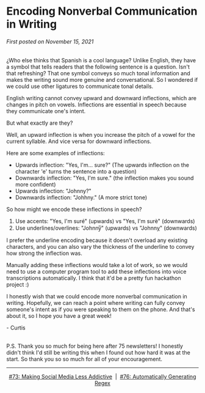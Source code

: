 # Encoding Nonverbal Communication in Writing

###### First posted on November 15, 2021

¿Who else thinks that Spanish is a cool language? Unlike English, they have a symbol that tells readers that the following sentence is a question. Isn't that refreshing? That one symbol conveys so much tonal information and makes the writing sound more genuine and conversational. So I wondered if we could use other ligatures to communicate tonal details.

English writing cannot convey upward and downward inflections, which are changes in pitch on vowels. Inflections are essential in speech because they communicate one's intent.

But what exactly are they?

Well, an upward inflection is when you increase the pitch of a vowel for the current syllable. And vice versa for downward inflections.

Here are some examples of inflections:

- Upwards inflection: "Yes, I'm... sure?" (The upwards inflection on the character 'e' turns the sentence into a question)
- Downwards inflection: "Yes, I'm sure." (the inflection makes you sound more confident)
- Upwards inflection: "Johnny?"
- Downwards inflection: "Johhny." (A more strict tone)

So how might we encode these inflections in speech?

1) Use accents: "Yes, I'm suré" (upwards) vs "Yes, I'm surè" (downwards)
2) Use underlines/overlines: "Johnny̅" (upwards) vs "Johnn<u>y</u>" (downwards)

I prefer the underline encoding because it doesn't overload any existing characters, and you can also vary the thickness of the underline to convey how strong the inflection was.

Manually adding these inflections would take a lot of work, so we would need to use a computer program tool to add these inflections into voice transcriptions automatically. I think that it'd be a pretty fun hackathon project :)

I honestly wish that we could encode more nonverbal communication in writing. Hopefully, we can reach a point where writing can fully convey someone's intent as if you were speaking to them on the phone. And that's about it, so I hope you have a great week!

\- Curtis
<br>
<br>

P.S. Thank you so much for being here after 75 newsletters! I honestly didn't think I'd still be writing this when I found out how hard it was at the start. So thank you so so much for all of your encouragement.

<!--START OF FOOTER-->
<hr style="margin-top:9px;height:1px;border: 0;background-image: linear-gradient(to right, rgba(0, 0, 0, 0.0), rgba(0, 0, 0, 0.5),rgba(0, 0, 0, 0.0));">
<!--START OF ISSUE NAVIGATION LINKS-->
<p align="center"><a href='073_making_social_media_less_addictive.md'>#73: Making Social Media Less Addictive</a>&nbsp;&nbsp;|&nbsp;&nbsp;<a href='076_automatically_generating_regex.md'>#76: Automatically Generating Regex</a></p>
<!--START OF ISSUE NAVIGATION LINKS-->
<!--END OF FOOTER-->
